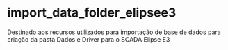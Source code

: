 # import_data_folder_elipsee3
Destinado aos recursos utilizados para importação de base de dados para criação da pasta Dados e Driver para o SCADA Elipse E3 
